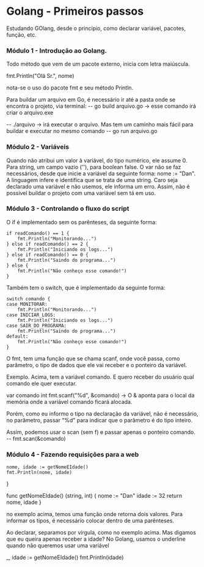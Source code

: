 
# Golang - Primeiros passos

Estudando GOlang, desde o princípio, como declarar variável, pacotes, função, etc.

### Módulo 1 - Introdução ao Golang.

Todo método que vem de um pacote externo, inicia com letra maiúscula.

fmt.Println("Olá Sr.", nome)

nota-se o uso do pacote fmt e seu método Println.

Para buildar um arquivo em Go, é necessário ir até a pasta onde se encontra o projeto, via terminal:
-- go build arquivo.go -> esse comando irá criar o arquivo.exe

-- ./arquivo -> irá executar o arquivo. 
Mas tem um caminho mais fácil para buildar e executar no mesmo comando
-- go run arquivo.go

### Módulo 2 - Variáveis

Quando não atribui um valor à variável, do tipo numérico, ele assume 0. Para string, um campo vazio (''), para boolean false.
O var não se faz necessários, desde que inicie a variável da seguinte forma: nome := "Dan". A linguagem infere e identifica que se trata de uma string. 
Caro seja declarado uma variável e não usemos, ele informa um erro. Assim, não é possível buildar o projeto com uma variável sem tá em uso.

### Módulo 3 - Controlando o fluxo do script

O if é implementado sem os parênteses, da seguinte forma:

	if readComando() == 1 {
		fmt.Println("Monitorando...")
	} else if readComando() == 2 {
		fmt.Println("Iniciando os logs...")
	} else if readComando() == 0 {
		fmt.Println("Saindo do programa...")
	} else {
		fmt.Println("Não conheço esse comando!")
	}

Também tem o switch, que é implementado da seguinte forma:

	switch comando {
	case MONITORAR:
		fmt.Println("Monitorando...")
	case INICIAR_LOGS:
		fmt.Println("Iniciando os logs...")
	case SAIR_DO_PROGRAMA:
		fmt.Println("Saindo do programa...")
	default:
		fmt.Println("Não conheço esse comando!")
	}

O fmt, tem uma função que se chama scanf, onde você passa, como parâmetro, o tipo de dados que ele vai receber e o ponteiro da variável. 

Exemplo. Acima, tem a variável comando. E quero receber do usuário qual comando ele quer executar.

var comando int
fmt.scanf("%d", &comando) -> O & aponta para o local da memória onde a variável comando ficará alocada.

Porém, como eu informo o tipo na declaração da variável, não é necessário, no parâmetro, passar "%d" para indicar que o parâmetro é do tipo inteiro.

Assim, podemos usar o scan (sem f) e passar apenas o ponteiro comando. 
-- fmt.scan(&comando)

### Módulo 4 - Fazendo requisições para a web

	nome, idade := getNomeEIdade()
	fmt.Println(nome, idade)
}

func getNomeEIdade() (string, int) {
	nome := "Dan"
	idade := 32
	return nome, idade
}

no exemplo acima, temos uma função onde retorna  dois valores. Para informar os tipos, é necessário colocar dentro de uma parênteses. 

Ao declarar, separamos por vírgula, como no exemplo acima. Mas digamos que eu queira apenas receber a idade? 
No Golang, usamos o underline quando não queremos usar uma variável

_, idade := getNomeEIdade()
fmt.Println(idade)

